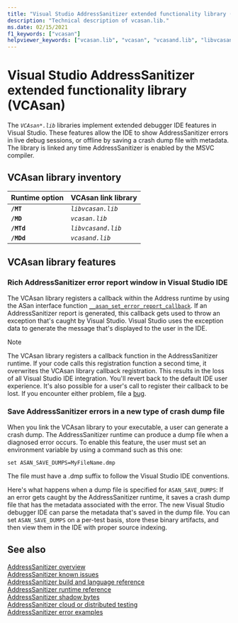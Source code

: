 ```yaml
---
title: "Visual Studio AddressSanitizer extended functionality library (VCASan)"
description: "Technical description of vcasan.lib."
ms.date: 02/15/2021
f1_keywords: ["vcasan"]
helpviewer_keywords: ["vcasan.lib", "vcasan", "vcasand.lib", "libvcasan.lib", "libvcasand.lib"]
---
```


# Visual Studio AddressSanitizer extended functionality library (VCAsan)

The *`VCAsan*.lib`* libraries implement extended debugger IDE features in Visual Studio. These features allow the IDE to show AddressSanitizer errors in live debug sessions, or offline by saving a crash dump file with metadata. The library is linked any time AddressSanitizer is enabled by the MSVC compiler.

## VCAsan library inventory

| Runtime option | VCAsan link library  |
|---------------|----------------------|
| **`/MT`**           | *`libvcasan.lib`*        |
| **`/MD`**           | *`vcasan.lib`*           |
| **`/MTd`**          | *`libvcasand.lib`*       |
| **`/MDd`**          | *`vcasand.lib`*          |

## VCAsan library features

### Rich AddressSanitizer error report window in Visual Studio IDE

The VCAsan library registers a callback within the Address runtime by using the ASan interface function [`__asan_set_error_report_callback`](https://github.com/llvm/llvm-project/blob/1ba5ea67a30170053964a28f2f47aea4bb7f5ff1/compiler-rt/include/sanitizer/asan_interface.h#L256). If an AddressSanitizer report is generated, this callback gets used to throw an exception that's caught by Visual Studio. Visual Studio uses the exception data to generate the message that's displayed to the user in the IDE.

> [!NOTE]
> The VCAsan library registers a callback function in the AddressSanitizer runtime. If your code calls this registration function a second time, it overwrites the VCAsan library callback registration. This results in the loss of all Visual Studio IDE integration. You'll revert back to the default IDE user experience. It's also possible for a user's call to register their callback to be lost. If you encounter either problem, file a [bug](https://aka.ms/feedback/report?space=62).

### Save AddressSanitizer errors in a new type of crash dump file

When you link the VCAsan library to your executable, a user can generate a crash dump. The AddressSanitizer runtime can produce a dump file when a diagnosed error occurs. To enable this feature, the user must set an environment variable by using a command such as this one:

`set ASAN_SAVE_DUMPS=MyFileName.dmp`

The file must have a .dmp suffix to follow the Visual Studio IDE conventions.

Here's what happens when a dump file is specified for `ASAN_SAVE_DUMPS`: If an error gets caught by the AddressSanitizer runtime, it saves a crash dump file that has the metadata associated with the error. The new Visual Studio debugger IDE can parse the metadata that's saved in the dump file. You can set `ASAN_SAVE_DUMPS` on a per-test basis, store these binary artifacts, and then view them in the IDE with proper source indexing.

## See also

[AddressSanitizer overview](./asan.md)\
[AddressSanitizer known issues](./asan-known-issues.md)\
[AddressSanitizer build and language reference](./asan-building.md)\
[AddressSanitizer runtime reference](./asan-runtime.md)\
[AddressSanitizer shadow bytes](./asan-shadowbytes.md)\
[AddressSanitizer cloud or distributed testing](./asan-offline-crash-dumps.md)\
[AddressSanitizer error examples](./asan-examples.md)
